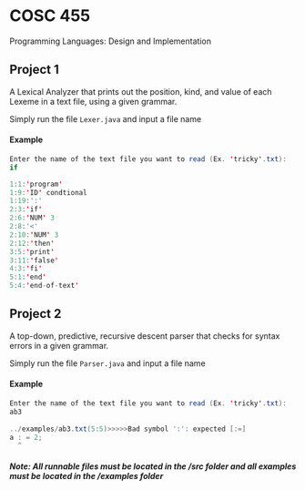 # COSC 455

Programming Languages: Design and Implementation
## Project 1

A Lexical Analyzer that prints out the position, kind, and value of each Lexeme in a text file, using a given grammar.

Simply run the file `Lexer.java` and input a file name

#### Example

```java
Enter the name of the text file you want to read (Ex. 'tricky'.txt):
if

1:1:'program'
1:9:'ID' condtional
1:19:':'
2:3:'if'
2:6:'NUM' 3
2:8:'<'
2:10:'NUM' 3
2:12:'then'
3:5:'print'
3:11:'false'
4:3:'fi'
5:1:'end'
5:4:'end-of-text'
```

## Project 2

A top-down, predictive, recursive descent parser that checks for syntax errors in a given grammar.

Simply run the file `Parser.java` and input a file name

#### Example

```java
Enter the name of the text file you want to read (Ex. 'tricky'.txt):
ab3
        
../examples/ab3.txt(5:5)>>>>>Bad symbol ':': expected [:=]
a : = 2;
  ^
```
##### Note: All runnable files must be located in the /src folder and all examples must be located in the /examples folder